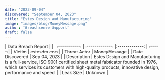 ```yaml
---
date: "2023-09-04"
discovered: "September 04, 2023"
title: "Estes Design and Manufacturing"
image: "images/blog/MoneyMessage.png"
author: "Breachsense Support"
draft: false
---
```


| Data Breach Report           |              | 
| :-----------: | :-------------:     |:-------------:    | :-----:|
| Victim      | estesdm.com      | 
| Threat Actor      | MoneyMessage      | 
| Date Discovered      | Sep 04, 2023      | 
| Description      | Estes Design and Manufacturing is a full-service, ISO 9001 certified sheet metal fabricator founded in 1976, which services its customers with high-quality products, innovative design, performance and speed.      | 
| Leak Size      | Unknown      | 

